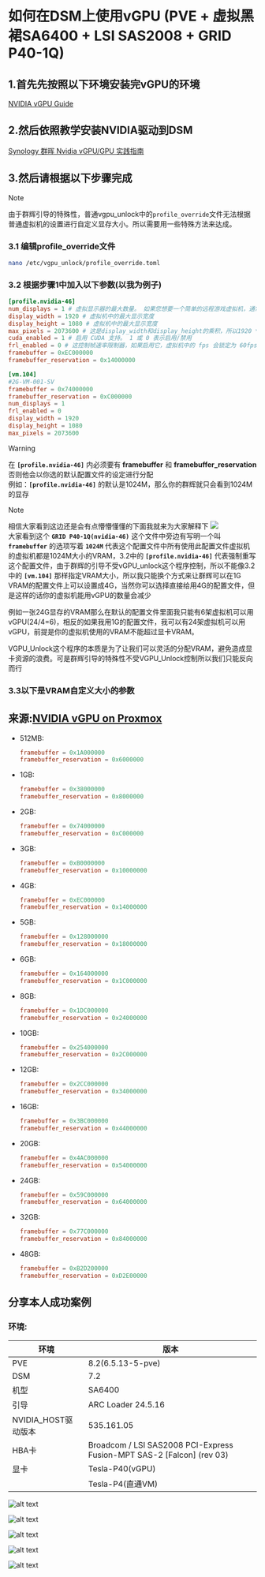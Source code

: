 # 如何在DSM上使用vGPU  (PVE + 虚拟黑裙SA6400 + LSI SAS2008 + GRID P40-1Q)

## 1.首先先按照以下环境安装完vGPU的环境
[NVIDIA vGPU Guide](https://gitlab.com/polloloco/vgpu-proxmox)

## 2.然后依照教学安装NVIDIA驱动到DSM
[Synology 群晖 Nvidia vGPU/GPU 实践指南](https://blog.kkk.rs/archives/12)

## 3.然后请根据以下步骤完成

>[!Note]
> 由于群辉引导的特殊性，普通vgpu_unlock中的`profile_override`文件无法根据普通虚拟机的设置进行自定义显存大小。所以需要用一些特殊方法来达成。

### 3.1 编辑profile_override文件
```bash
nano /etc/vgpu_unlock/profile_override.toml
```

### 3.2 根据步骤1中加入以下参数(以我为例子)
```toml
[profile.nvidia-46]
num_displays = 1 # 虚拟显示器的最大数量。 如果您想要一个简单的远程游戏虚拟机，通常为 1
display_width = 1920 # 虚拟机中的最大显示宽度
display_height = 1080 # 虚拟机中的最大显示宽度
max_pixels = 2073600 # 这是display_width和display_height的乘积，所以1920 * 1080 = 2073600
cuda_enabled = 1 # 启用 CUDA 支持。 1 或 0 表示启用/禁用
frl_enabled = 0 # 这控制帧速率限制器，如果启用它，虚拟机中的 fps 会锁定为 60fps。 1 或 0 表示启用/禁用
framebuffer = 0xEC000000
framebuffer_reservation = 0x14000000

[vm.104]
#2G-VM-001-SV
framebuffer = 0x74000000
framebuffer_reservation = 0xC000000
num_displays = 1
frl_enabled = 0
display_width = 1920
display_height = 1080
max_pixels = 2073600
```

> [!WARNING]  
> 在 **`[profile.nvidia-46]`** 内必须要有 **framebuffer** 和 **framebuffer_reservation** 否则他会以你选的默认配置文件的设定进行分配 <br>
> 例如：**`[profile.nvidia-46]`** 的默认是1024M，那么你的群辉就只会看到1024M的显存

>[!Note]
> 相信大家看到这边还是会有点懵懵懂懂的下面我就来为大家解释下
> ![](image.png)<br>
> 大家看到这个 **`GRID P40-1Q(nvidia-46)`** 这个文件中旁边有写明一个叫 **`framebuffer`** 的选项写着 **`1024M`** 代表这个配置文件中所有使用此配置文件虚拟机的虚拟机都是1024M大小的VRAM，3.2中的 **`[profile.nvidia-46]`** 代表强制重写这个配置文件，由于群辉的引导不受vGPU_unlock这个程序控制，所以不能像3.2中的 **`[vm.104]`** 那样指定VRAM大小，所以我只能换个方式来让群辉可以在1G VRAM的配置文件上可以设置成4G，当然你可以选择直接给用4G的配置文件，但是这样的话你的虚拟机能用vGPU的数量会减少
>
> 例如一张24G显存的VRAM那么在默认的配置文件里面我只能有6架虚拟机可以用vGPU(24/4=6)，相反的如果我用1G的配置文件，我可以有24架虚拟机可以用vGPU，前提是你的虚拟机使用的VRAM不能超过显卡VRAM。
>
> VGPU_Unlock这个程序的本质是为了让我们可以灵活的分配VRAM，避免造成显卡资源的浪费。可是群辉引导的特殊性不受VGPU_Unlock控制所以我们只能反向而行

### 3.3以下是VRAM自定义大小的参数
## 来源:[NVIDIA vGPU on Proxmox](https://gitlab.com/polloloco/vgpu-proxmox/-/tree/master?ref_type=heads)
- 512MB:
  ```toml
  framebuffer = 0x1A000000
  framebuffer_reservation = 0x6000000
  ```
- 1GB:
  ```toml
  framebuffer = 0x38000000
  framebuffer_reservation = 0x8000000
  ```
- 2GB:
  ```toml
  framebuffer = 0x74000000
  framebuffer_reservation = 0xC000000
  ```
- 3GB:
  ```toml
  framebuffer = 0xB0000000
  framebuffer_reservation = 0x10000000
  ```
- 4GB:
  ```toml
  framebuffer = 0xEC000000
  framebuffer_reservation = 0x14000000
  ```
- 5GB:
  ```toml
  framebuffer = 0x128000000
  framebuffer_reservation = 0x18000000
  ```
- 6GB:
  ```toml
  framebuffer = 0x164000000
  framebuffer_reservation = 0x1C000000
  ```
- 8GB:
  ```toml
  framebuffer = 0x1DC000000
  framebuffer_reservation = 0x24000000
  ```
- 10GB:
  ```toml
  framebuffer = 0x254000000
  framebuffer_reservation = 0x2C000000
  ```
- 12GB:
  ```toml
  framebuffer = 0x2CC000000
  framebuffer_reservation = 0x34000000
  ```
- 16GB:
  ```toml
  framebuffer = 0x3BC000000
  framebuffer_reservation = 0x44000000
  ```
- 20GB:
  ```toml
  framebuffer = 0x4AC000000
  framebuffer_reservation = 0x54000000
  ```
- 24GB:
  ```toml
  framebuffer = 0x59C000000
  framebuffer_reservation = 0x64000000
  ```
- 32GB:
  ```toml
  framebuffer = 0x77C000000
  framebuffer_reservation = 0x84000000
  ```
- 48GB:
  ```toml
  framebuffer = 0xB2D200000
  framebuffer_reservation = 0xD2E00000
  ```

## 分享本人成功案例
### 环境:
| 环境 |  版本   |
|-----|---------|
| PVE | 8.2(6.5.13-5-pve) |
| DSM | 7.2     |
| 机型 |SA6400   |
| 引导 |ARC Loader 24.5.16|
|NVIDIA_HOST驱动版本|535.161.05|
|HBA卡|Broadcom / LSI SAS2008 PCI-Express Fusion-MPT SAS-2 [Falcon] (rev 03)|
|显卡|Tesla-P40(vGPU)|
|   |Tesla-P4(直通VM)|

![alt text](image-5.png)

![alt text](image-1.png)

![alt text](image-2.png)

![alt text](image-3.png)

![alt text](image-4.png)